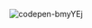 ![codepen-bmyYEj](https://github.com/JMBoulos12/threejs/assets/65892342/e1282a44-9bd6-4f40-a8ff-78f6917c89af)
